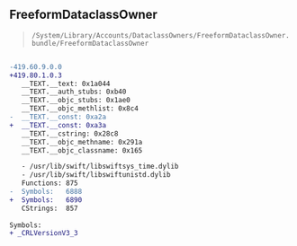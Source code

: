 ## FreeformDataclassOwner

> `/System/Library/Accounts/DataclassOwners/FreeformDataclassOwner.bundle/FreeformDataclassOwner`

```diff

-419.60.9.0.0
+419.80.1.0.3
   __TEXT.__text: 0x1a044
   __TEXT.__auth_stubs: 0xb40
   __TEXT.__objc_stubs: 0x1ae0
   __TEXT.__objc_methlist: 0x8c4
-  __TEXT.__const: 0xa2a
+  __TEXT.__const: 0xa3a
   __TEXT.__cstring: 0x28c8
   __TEXT.__objc_methname: 0x291a
   __TEXT.__objc_classname: 0x165

   - /usr/lib/swift/libswiftsys_time.dylib
   - /usr/lib/swift/libswiftunistd.dylib
   Functions: 875
-  Symbols:   6888
+  Symbols:   6890
   CStrings:  857
 
Symbols:
+ _CRLVersionV3_3

```
